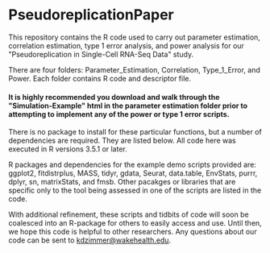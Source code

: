 # PseudoreplicationPaper
This repository contains the R code used to carry out parameter estimation, correlation estimation, type 1 error analysis, and power analysis for our "Pseudoreplication in Single-Cell RNA-Seq Data" study.

There are four folders: Parameter_Estimation, Correlation, Type_1_Error, and Power. Each folder contains R code and descriptor file. 

#### It is highly recommended you download and walk through the "Simulation-Example" html in the parameter estimation folder prior to attempting to implement any of the power or type 1 error scripts. 

There is no package to install for these particular functions, but a number of dependencies are required. They are listed below. All code here was executed in R versions 3.5.1 or later. 

R packages and dependencies for the example demo scripts provided are: ggplot2, fitdistrplus, MASS, tidyr, gdata, Seurat, data.table, EnvStats, purrr, dplyr, sn, matrixStats, and fmsb. Other pacakges or libraries that are specific only to the tool being assessed in one of the scripts are listed in the code. 

With additional refinement, these scripts and tidbits of code will soon be coalesced into an R-package for others to easily access and use. Until then, we hope this code is helpful to other researchers. Any questions about our code can be sent to kdzimmer@wakehealth.edu. 
